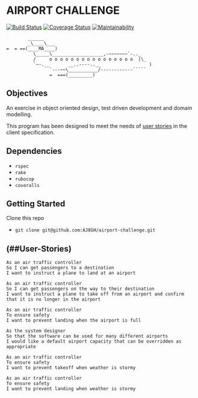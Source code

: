 # AIRPORT CHALLENGE

[![Build Status](https://travis-ci.com/AJ8GH/airport_challenge.svg?branch=master)](https://travis-ci.com/AJ8GH/airport_challenge) [![Coverage Status](https://coveralls.io/repos/github/AJ8GH/airport_challenge/badge.svg?branch=master)](https://coveralls.io/github/AJ8GH/airport_challenge?branch=master) [![Maintainability](https://api.codeclimate.com/v1/badges/d2842c2f872b398661ac/maintainability)](https://codeclimate.com/github/AJ8GH/airport_challenge/maintainability)


```
        ______
        _\____\___
=  = ==(____MA____)
          \_____\___________________,-~~~~~~~`-.._
          /     o o o o o o o o o o o o o o o o  |\_
          `~-.__       __..----..__                  )
                `---~~\___________/------------`````
                =  ===(_________)

```

## Objectives

An exercise in object oriented design, test driven development and domain modelling.

This program has been designed to meet the needs of [user stories](##user-stories) in the client specification.

## Dependencies

- `rspec`
- `rake`
- `rubocop`
- `coveralls`

## Getting Started

Clone this repo

- `git clone git@github.com:AJ8GH/airport-challenge.git`



## (##User-Stories)

```
As an air traffic controller
So I can get passengers to a destination
I want to instruct a plane to land at an airport

As an air traffic controller
So I can get passengers on the way to their destination
I want to instruct a plane to take off from an airport and confirm that it is no longer in the airport

As an air traffic controller
To ensure safety
I want to prevent landing when the airport is full

As the system designer
So that the software can be used for many different airports
I would like a default airport capacity that can be overridden as appropriate

As an air traffic controller
To ensure safety
I want to prevent takeoff when weather is stormy

As an air traffic controller
To ensure safety
I want to prevent landing when weather is stormy
```

